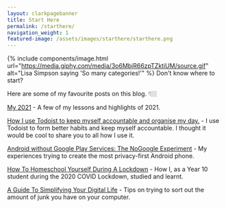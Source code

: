 ```yaml
---
layout: clarkpagebanner
title: Start Here
permalink: /starthere/
navigation_weight: 1
featured-image: /assets/images/starthere/starthere.png
---
```


{% include components/image.html url="https://media.giphy.com/media/3o6MbjR66zpTZktiUM/source.gif" alt="Lisa Simpson saying 'So many categories!'" %}
Don't know where to start?

Here are some of my favourite posts on this blog. 👇🏼

[My 2021](https://clarknarvas.com/2021) - A few of my lessons and highlights of 2021.

[How I use Todoist to keep myself accountable and organise my day.](https://clarknarvas.com/2021/06/23/how-i-use-todoist-to-keep-myself-accountable.html) - I use Todoist to form better habits and keep myself accountable. I thought it would be cool to share you to all how I use it.

[Android without Google Play Services: The NoGoogle Experiment](https://clarknarvas.com/2020/01/19/android-without-google-play-services-the-no-google-experiment.html) - My experiences trying to create the most privacy-first Android phone.

[How To Homeschool Yourself During A Lockdown](https://clarknarvas.com/2020/04/05/how-to-home-school-yourself-during-a-lockdown.html) - How I, as a Year 10 student during the 2020 COVID Lockdown, studied and learnt. 

[A Guide To Simplifying Your Digital Life](https://clarknarvas.com/2020/01/19/a-guide-to-simplifying-your-digital-life.html) - Tips on trying to sort out the amount of junk you have on your computer.